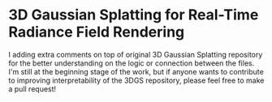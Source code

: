 # 3D Gaussian Splatting for Real-Time Radiance Field Rendering

I adding extra comments on top of original 3D Gaussian Splatting repository for the better understanding on the logic or connection between the files. I'm still at the beginning stage of the work, but if anyone wants to contribute to improving interpretability of the 3DGS repository, please feel free to make a pull request!